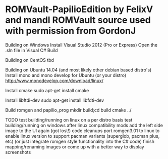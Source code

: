 ROMVault-PapilioEdition by FelixV and mandl
ROMVault source used with permission from GordonJ
========

Building on Windows
 Install Visual Studio 2012 (Pro or Express)
 Open the .sln file in Visual C#
 Build

Building on CentOS
 tbd

Building on Ubuntu 14.04 (and most likely other debian based distro's)
 Install mono and mono develop for Ubuntu (or your distro)
  http://www.monodevelop.com/download/linux/

 Install cmake
  sudo apt-get install cmake

 Install libftdi-dev
  sudo apt-get install libfdti-dev

 Build romgen and papilio_prog
  mkdir build;cd build
  cmake ../

TODO
 test building/running on linux on a per distro basis
 test building/running on windows after linux compatibility mods
 add the left side image to the UI again (got lost!)
 code cleanups
 port romgen3.01 to linux to enable linux version to support pacman variants (superglob, pacman plus, etc)
   (or just integrate romgen style functionality into the C# code)
 finish mapping/renaming images or come up with a better way to display screenshots
 
